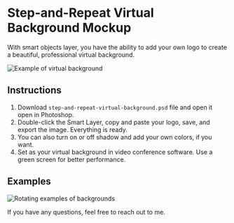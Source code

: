 # Step-and-Repeat Virtual Background Mockup

With smart objects layer, you have the ability to add your own logo to create a beautiful, professional virtual background.

![Example of virtual background](https://github.com/teleject/step-and-repeat-virtual-background/raw/master/examples/01-color-shadow-full.png)


## Instructions

1. Download `step-and-repeat-virtual-background.psd` file and open it open in Photoshop.
2. Double-click the Smart Layer, copy and paste your logo, save, and export the image. Everything is ready.
3. You can also turn on or off shadow and add your own colors, if you want.
4. Set as your virtual background in video conference software. Use a green screen for better performance.

## Examples

![Rotating examples of backgrounds](https://github.com//teleject/step-and-repeat-virtual-background/raw/master/examples/examples.gif)


If you have any questions, feel free to reach out to me. 

